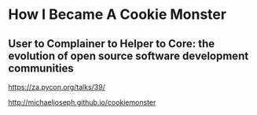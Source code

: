 # How I Became A Cookie Monster

## User to Complainer to Helper to Core: the evolution of open source software development communities

https://za.pycon.org/talks/39/

http://michaeljoseph.github.io/cookiemonster
